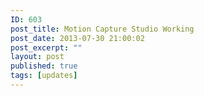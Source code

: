 ```yaml
---
ID: 603
post_title: Motion Capture Studio Working
post_date: 2013-07-30 21:00:02
post_excerpt: ""
layout: post
published: true
tags: [updates]
---
```

